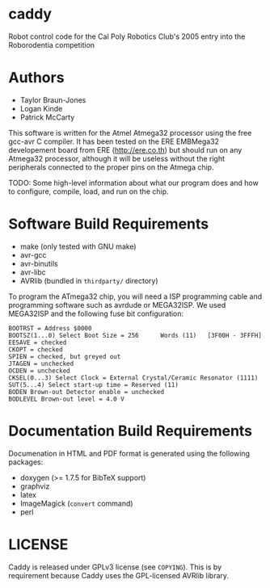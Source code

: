 caddy
=====

Robot control code for the Cal Poly Robotics Club's 2005 entry into the
Roborodentia competition

Authors
=======

* Taylor Braun-Jones
* Logan Kinde
* Patrick McCarty

This software is written for the Atmel Atmega32 processor using the free
gcc-avr C compiler. It has been tested on the ERE EMBMega32 developement board
from ERE (http://ere.co.th) but should run on any Atmega32 processor, although
it will be useless without the right peripherals connected to the proper pins
on the Atmega chip.

TODO: Some high-level information about what our program does and how
to configure, compile, load, and run on the chip.

Software Build Requirements
===========================

* make (only tested with GNU make)
* avr-gcc
* avr-binutils
* avr-libc
* AVRlib (bundled in `thirdparty/` directory)

To program the ATmega32 chip, you will need a ISP programming cable and
programming software such as avrdude or MEGA32ISP. We used MEGA32ISP and the
following fuse bit configuration:

    BOOTRST = Address $0000
    BOOTSZ(1...0) Select Boot Size = 256      Words (11)   [3F00H - 3FFFH]
    EESAVE = checked
    CKOPT = checked
    SPIEN = checked, but greyed out
    JTAGEN = unchecked
    OCDEN = unchecked
    CKSEL(0...3) Select Clock = External Crystal/Ceramic Resonator (1111)
    SUT(5...4) Select start-up time = Reserved (11)
    BODEN Brown-out Detector enable = unchecked
    BODLEVEL Brown-out level = 4.0 V

Documentation Build Requirements
================================

Documenation in HTML and PDF format is generated using the following packages:

* doxygen (>= 1.7.5 for BibTeX support)
* graphviz
* latex
* ImageMagick (`convert` command)
* perl

LICENSE
=======

Caddy is released under GPLv3 license (see `COPYING`). This is by requirement
because Caddy uses the GPL-licensed AVRlib library.
